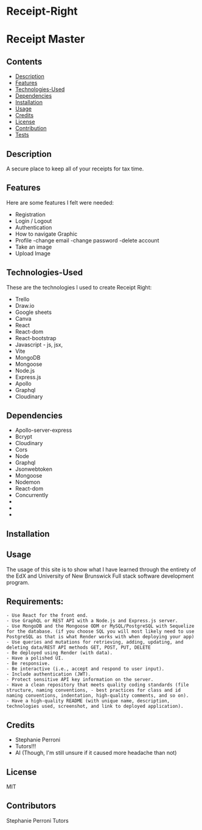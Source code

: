 # Receipt-Right
# Receipt Master

## Contents

- [Description](#description)
- [Features](#features)
- [Technologies-Used](#technologies-Used)
- [Dependencies](#Dependencies)
- [Installation](#installation)
- [Usage](#usage)
- [Credits](#credits)
- [License](#license)
- [Contribution](#contribution)
- [Tests](#tests)

## Description

A secure place to keep all of your receipts for tax time. 

## Features
Here are some features I felt were needed:
- Registration
- Login / Logout
- Authentication
- How to navigate Graphic
- Profile
   -change email
   -change password
   -delete account
- Take an image
- Upload Image


## Technologies-Used
These are the technologies I used to create Receipt Right:

- Trello
- Draw.io
- Google sheets
- Canva
- React
- React-dom
- React-bootstrap
- Javascript - js, jsx,
- Vite
- MongoDB
- Mongoose
- Node.js
- Express.js
- Apollo
- Graphql
- Cloudinary

## Dependencies
- Apollo-server-express
- Bcrypt
- Cloudinary
- Cors
- Node
- Graphql
- Jsonwebtoken
- Mongoose
- Nodemon
- React-dom
- Concurrently
-
-
-



## Installation



## Usage

The usage of this site is to show what I have learned through the entirety of the EdX and University of New Brunswick Full stack software development program.

## Requirements:
    - Use React for the front end.
    - Use GraphQL or REST API with a Node.js and Express.js server.
    - Use MongoDB and the Mongoose ODM or MySQL/PostgreSQL with Sequelize for the database. (if you choose SQL you will most likely need to use PostgreSQL as that is what Render works with when deploying your app)
    - Use queries and mutations for retrieving, adding, updating, and deleting data/REST API methods GET, POST, PUT, DELETE
    - Be deployed using Render (with data).
    - Have a polished UI.
    - Be responsive.
    - Be interactive (i.e., accept and respond to user input).
    - Include authentication (JWT).
    - Protect sensitive API key information on the server.
    - Have a clean repository that meets quality coding standards (file structure, naming conventions, - best practices for class and id naming conventions, indentation, high-quality comments, and so on).
    - Have a high-quality README (with unique name, description, technologies used, screenshot, and link to deployed application).

## Credits
- Stephanie Perroni
- Tutors!!!
- AI (Though, I'm still unsure if it caused more headache than not)

## License
MIT

## Contributors
Stephanie Perroni
Tutors






